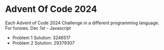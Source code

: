 # Advent Of Code 2024
Each Advent of Code 2024 Challenge in a different programming language. For funsies.
Dec 1st - Javascript
- Problem 1 Solution: 3246517
- Problem 2 Solution: 29379307
